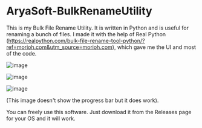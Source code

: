 # AryaSoft-BulkRenameUtility

This is my Bulk File Rename Utility. It is written in Python and is useful for renaming a bunch of files.
I made it with the help of Real Python (https://realpython.com/bulk-file-rename-tool-python/?ref=morioh.com&utm_source=morioh.com), which gave me the UI and most of the code.

![image](https://user-images.githubusercontent.com/76403763/200587636-f2c7a80b-acf4-44db-ae1a-02b86b5762b4.png)

![image](https://user-images.githubusercontent.com/76403763/200587892-b4837d23-42af-4e39-bbab-8bfb23b5db0c.png)

![image](https://user-images.githubusercontent.com/76403763/200587959-2c34df54-a855-4729-a344-02a5040a733a.png)

(This image doesn't show the progress bar but it does work).

You can freely use this software. Just download it from the Releases page for your OS and it will work.
